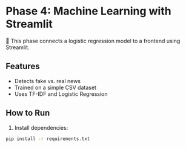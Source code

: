 # Phase 4: Machine Learning with Streamlit

🧠 This phase connects a logistic regression model to a frontend using Streamlit.

## Features

- Detects fake vs. real news
- Trained on a simple CSV dataset
- Uses TF-IDF and Logistic Regression

## How to Run

1. Install dependencies:

```bash
pip install -r requirements.txt
